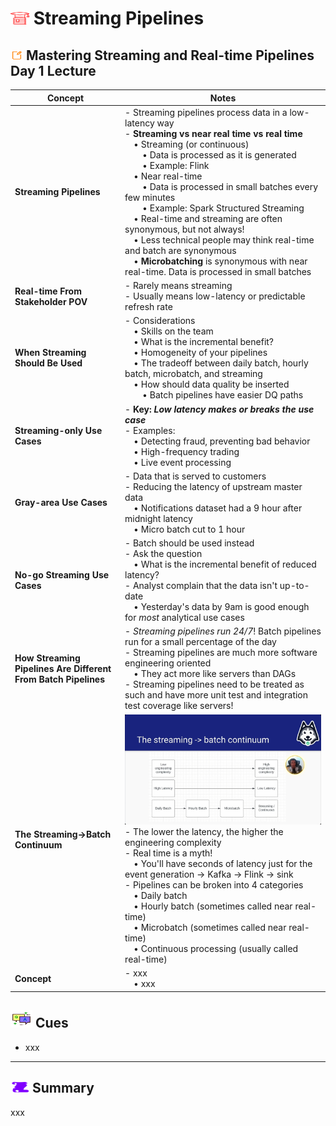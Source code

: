 # <img src="../books.svg" alt="Stack of red books with a graduation cap on top, symbolizing education and achievement, set against a plain background" width="30" height="20" /> Streaming Pipelines

## <img src="../notes.svg" alt="Orange pencil lying diagonally on a white sheet of paper, representing note taking and documentation, with a clean and organized appearance" width="20" height="15" /> Mastering Streaming and Real-time Pipelines Day 1 Lecture

| Concept                | Notes            |
|---------------------|------------------|
| **Streaming Pipelines**  | - Streaming pipelines process data in a low-latency way <br>- **Streaming vs near real time vs real time** <br> &emsp;• Streaming (or continuous)<br> &emsp;&emsp;• Data is processed as it is generated<br> &emsp;&emsp;• Example: Flink <br> &emsp;• Near real-time<br> &emsp;&emsp;• Data is processed in small batches every few minutes<br> &emsp;&emsp;• Example: Spark Structured Streaming<br> &emsp;• Real-time and streaming are often synonymous, but not always!<br> &emsp;• Less technical people may think real-time and batch are synonymous <br> &emsp;• **Microbatching** is synonymous with near real-time. Data is processed in small batches |
| **Real-time From Stakeholder POV**  | - Rarely means streaming <br>- Usually means low-latency or predictable refresh rate |
| **When Streaming Should Be Used**  | - Considerations <br> &emsp;• Skills on the team<br> &emsp;• What is the incremental benefit?<br> &emsp;• Homogeneity of your pipelines<br> &emsp;• The tradeoff between daily batch, hourly batch, microbatch, and streaming<br> &emsp;• How should data quality be inserted<br> &emsp;&emsp;• Batch pipelines have easier DQ paths |
| **Streaming-only Use Cases**  | - **Key: *Low latency makes or breaks the use case*** <br>- Examples: <br> &emsp;• Detecting fraud, preventing bad behavior <br> &emsp;• High-frequency trading <br> &emsp;• Live event processing |
| **Gray-area Use Cases**  | - Data that is served to customers<br>- Reducing the latency of upstream master data <br> &emsp;• Notifications dataset had a 9 hour after midnight latency<br> &emsp;• Micro batch cut to 1 hour |
| **No-go Streaming Use Cases**  | - Batch should be used instead <br>- Ask the question <br> &emsp;• What is the incremental benefit of reduced latency? <br>- Analyst complain that the data isn't up-to-date <br> &emsp;• Yesterday's data by 9am is good enough for *most* analytical use cases|
| **How Streaming Pipelines Are Different From Batch Pipelines**  | - *Streaming pipelines run 24/7*! Batch pipelines run for a small percentage of the day <br>- Streaming pipelines are much more software engineering oriented <br> &emsp;• They act more like servers than DAGs<br>- Streaming pipelines need to be treated as such and have more unit test and integration test coverage like servers! |
| **The Streaming->Batch Continuum**  | ![Streaming Pipeline Continuum](streaming_pipelines.png)<br>- The lower the latency, the higher the engineering complexity <br>- Real time is a myth!<br> &emsp;• You'll have seconds of latency just for the event generation -> Kafka -> Flink -> sink <br>- Pipelines can be broken into 4 categories <br> &emsp;• Daily batch<br> &emsp;• Hourly batch (sometimes called near real-time)<br> &emsp;• Microbatch (sometimes called near real-time)<br> &emsp;• Continuous processing (usually called real-time) |
| **Concept**  | - xxx <br> &emsp;• xxx |

## <img src="../question-and-answer.svg" alt="Two speech bubbles, one with a large letter Q and the other with a large letter A, representing a question and answer exchange in a friendly and approachable style" width="35" height="28" /> Cues

- xxx

---

## <img src="../summary.svg" alt="Rolled parchment scroll with visible lines, symbolizing a summary or conclusion, placed on a neutral background" width="30" height="18" /> Summary

xxx
